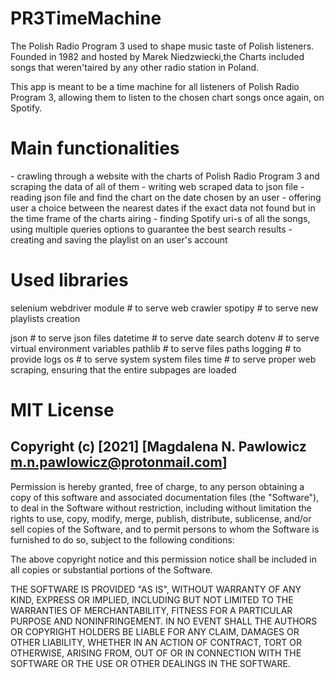 <h1>PR3TimeMachine</h1>
The Polish Radio Program 3 used to shape music taste of Polish listeners. Founded in 1982 and hosted by Marek Niedzwiecki,the Charts included songs that weren'taired by any other radio station in Poland. 

This app is meant to be a time machine for all listeners of Polish Radio Program 3, allowing them to listen to the chosen chart songs once again, on Spotify.

<h1>Main functionalities</h1>
- crawling through a website with the charts of Polish Radio Program 3 and scraping the data of all of them
- writing web scraped data to json file
- reading json file and find the chart on the date chosen by an user
- offering user a choice between the nearest dates if the exact data not found but in the time frame of the charts airing
- finding Spotify uri-s of all the songs, using multiple queries options to guarantee the best search results
- creating and saving the playlist on an user's account

<h1>Used libraries</h1>
selenium webdriver module # to serve web crawler
spotipy # to serve new playlists creation

json # to serve json files
datetime # to serve date search
dotenv # to serve virtual environment variables
pathlib # to serve files paths
logging # to provide logs
os # to serve system system files
time # to serve proper web scraping, ensuring that the entire subpages are loaded



<h1>MIT License</h1>
<h2>Copyright (c) [2021] [Magdalena N. Pawlowicz <a href="m.n.pawlowicz@protonmail.com"</href>m.n.pawlowicz@protonmail.com</a>]</h2>
Permission is hereby granted, free of charge, to any person obtaining a copy of this software and associated documentation files (the "Software"), to deal in the Software without restriction, including without limitation the rights to use, copy, modify, merge, publish, distribute, sublicense, and/or sell copies of the Software, and to permit persons to whom the Software is furnished to do so, subject to the following conditions:

The above copyright notice and this permission notice shall be included in all copies or substantial portions of the Software.

THE SOFTWARE IS PROVIDED "AS IS", WITHOUT WARRANTY OF ANY KIND, EXPRESS OR IMPLIED, INCLUDING BUT NOT LIMITED TO THE WARRANTIES OF MERCHANTABILITY, FITNESS FOR A PARTICULAR PURPOSE AND NONINFRINGEMENT. IN NO EVENT SHALL THE AUTHORS OR COPYRIGHT HOLDERS BE LIABLE FOR ANY CLAIM, DAMAGES OR OTHER LIABILITY, WHETHER IN AN ACTION OF CONTRACT, TORT OR OTHERWISE, ARISING FROM, OUT OF OR IN CONNECTION WITH THE SOFTWARE OR THE USE OR OTHER DEALINGS IN THE SOFTWARE.
